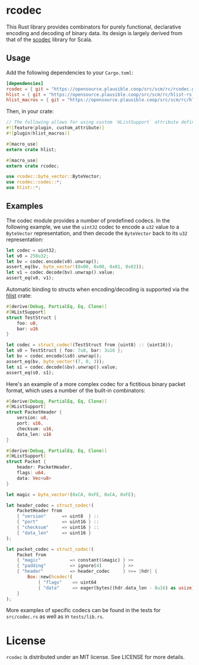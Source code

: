 # rcodec

This Rust library provides combinators for purely functional, declarative encoding and decoding of binary data.  Its design is largely derived from that of the [scodec](https://github.com/scodec/scodec) library for Scala.

## Usage

Add the following dependencies to your `Cargo.toml`:

```toml
[dependencies]
rcodec = { git = "https://opensource.plausible.coop/src/scm/rc/rcodec.git" }
hlist = { git = "https://opensource.plausible.coop/src/scm/rc/hlist-rs.git" }
hlist_macros = { git = "https://opensource.plausible.coop/src/scm/rc/hlist-rs.git" }
```

Then, in your crate:

```rust
// The following allows for using custom `HListSupport` attribute defined in hlist_macros crate.
#![feature(plugin, custom_attribute)]
#![plugin(hlist_macros)]

#[macro_use]
extern crate hlist;

#[macro_use]
extern crate rcodec;

use rcodec::byte_vector::ByteVector;
use rcodec::codec::*;
use hlist::*;
```

## Examples

The codec module provides a number of predefined codecs.  In the following example, we use the `uint32` codec to encode a `u32` value to a `ByteVector` representation, and then decode the `ByteVector` back to its `u32` representation:

```rust
let codec = uint32;
let v0 = 258u32;
let bv = codec.encode(v0).unwrap();
assert_eq(bv, byte_vector!(0x00, 0x00, 0x01, 0x02));
let v1 = codec.decode(bv).unwrap().value;
assert_eq(v0, v1);
```

Automatic binding to structs when encoding/decoding is supported via the [hlist](https://opensource.plausible.coop/src/scm/rc/hlist-rs.git) crate:

```rust
#[derive(Debug, PartialEq, Eq, Clone)]
#[HListSupport]
struct TestStruct {
    foo: u8,
    bar: u16
}

let codec = struct_codec!(TestStruct from {uint8} :: {uint16});
let s0 = TestStruct { foo: 7u8, bar: 3u16 };
let bv = codec.encode(&s0).unwrap();
assert_eq(bv, byte_vector!(7, 0, 3));
let s1 = codec.decode(&bv).unwrap().value;
assert_eq(s0, s1);
```

Here's an example of a more complex codec for a fictitious binary packet format, which uses a number of the built-in combinators:

```rust
#[derive(Debug, PartialEq, Eq, Clone)]
#[HListSupport]
struct PacketHeader {
    version: u8,
    port: u16,
    checksum: u16,
    data_len: u16
}

#[derive(Debug, PartialEq, Eq, Clone)]
#[HListSupport]
struct Packet {
    header: PacketHeader,
    flags: u64,
    data: Vec<u8>
}

let magic = byte_vector!(0xCA, 0xFE, 0xCA, 0xFE);

let header_codec = struct_codec!(
    PacketHeader from
    { "version"      => uint8  } ::
    { "port"         => uint16 } ::
    { "checksum"     => uint16 } ::
    { "data_len"     => uint16 }
);

let packet_codec = struct_codec!(
    Packet from
    { "magic"           => constant(&magic) } >>
    { "padding"         => ignore(4)        } >>
    { "header"          => header_codec     } >>= |hdr| {
        Box::new(hcodec!(
            { "flags"    => uint64                                       } ::
            { "data"     => eager(bytes((hdr.data_len - 8u16) as usize)) }))
    }
);
```

More examples of specific codecs can be found in the tests for `src/codec.rs` as well as in `tests/lib.rs`.

# License

`rcodec` is distributed under an MIT license.  See LICENSE for more details.
